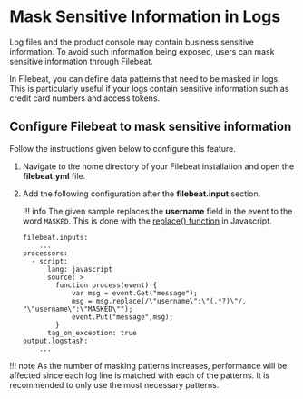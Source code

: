 # Mask Sensitive Information in Logs

Log files and the product console may contain business sensitive information. To avoid such information being exposed, users can mask sensitive information through Filebeat.

In Filebeat, you can define data patterns that need to be masked in logs. This is particularly useful if your logs contain sensitive information such as credit card numbers and access tokens.

## Configure Filebeat to mask sensitive information

Follow the instructions given below to configure this feature.

1. Navigate to the home directory of your Filebeat installation and open the **filebeat.yml** file.
2. Add the following configuration after the **filebeat.input** section.

    !!! info
        The given sample replaces the **username** field in the event to the word `MASKED`. This is done
        with the [replace() function](https://developer.mozilla.org/en-US/docs/Web/JavaScript/Reference/Global_Objects/String/replace) in Javascript.

    ```
    filebeat.inputs:
        ...
    processors:
      - script:
          lang: javascript
          source: >
            function process(event) {
                var msg = event.Get("message");
                msg = msg.replace(/\"username\":\"(.*?)\"/, "\"username\":\"MASKED\"");
                event.Put("message",msg);
            }
          tag_on_exception: true
    output.logstash:
        ...
    ```
    

!!! note
      As the number of masking patterns increases, performance will be affected since each log line is matched with each of the patterns. It is recommended to only use the most necessary patterns.

